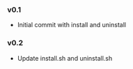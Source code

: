 ### v0.1
- Initial commit with install and uninstall

### v0.2
- Update install.sh and uninstall.sh
